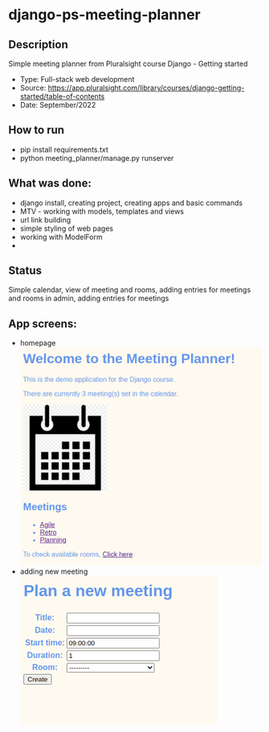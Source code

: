 # django-ps-meeting-planner

## Description
Simple meeting planner from Pluralsight course Django - Getting started

- Type: Full-stack web development
- Source: https://app.pluralsight.com/library/courses/django-getting-started/table-of-contents
- Date: September/2022

## How to run
- pip install requirements.txt
- python meeting_planner/manage.py runserver

## What was done:
- django install, creating project, creating apps and basic commands
- MTV - working with models, templates and views
- url link building
- simple styling of web pages
- working with ModelForm
- 
## Status
Simple calendar, view of meeting and rooms, adding entries for 
meetings and rooms in admin, adding entries for meetings

## App screens:
- homepage
![img.png](images/img.png)
- adding new meeting
![img_1.png](images/img_1.png)
